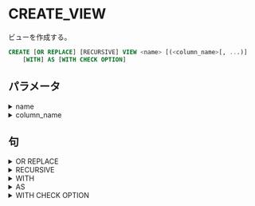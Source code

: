 # CREATE_VIEW

ビューを作成する。

```sql
CREATE [OR REPLACE] [RECURSIVE] VIEW <name> [(<column_name>[, ...)]
    [WITH] AS [WITH CHECK OPTION]
```

## パラメータ

<details><summary>name</summary>

作成するビューの名前

</details>

<details><summary>column_name</summary>
</details>

## 句

<details><summary>OR REPLACE</summary>

```sql
OR REPLACE
```

</details>

<details><summary>RECURSIVE</summary>

```sql
RECURSIVE
```

</details>

<details><summary>WITH</summary>

```sql
WITH ({<query_option_name>[= <view_option_value>]}[, ...])
```

### パラメータ

<details><summary>query_option_name</summary>
</details>

<details><summary>view_option_value</summary>
</details>

</details>

<details><summary>AS</summary>

```sql
AS <query>
```

### パラメータ

<details><summary>query</summary>
</details>


</details>

<details><summary>WITH CHECK OPTION</summary>

```sql
WITH [CASCADED | LOCAL] CHECK OPTION
```

### 句

<details><summary>CASCADED</summary>
</details>

<details><summary>LOCAL</summary>
</details>

</details>
